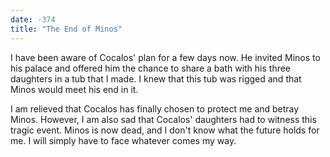 ```yaml
---
date: -374
title: "The End of Minos"
---
```


I have been aware of Cocalos' plan for a few days now. He invited Minos to his palace and offered him the chance to share a bath with his three daughters in a tub that I made. I knew that this tub was rigged and that Minos would meet his end in it.

I am relieved that Cocalos has finally chosen to protect me and betray Minos. However, I am also sad that Cocalos' daughters had to witness this tragic event. Minos is now dead, and I don't know what the future holds for me. I will simply have to face whatever comes my way.
